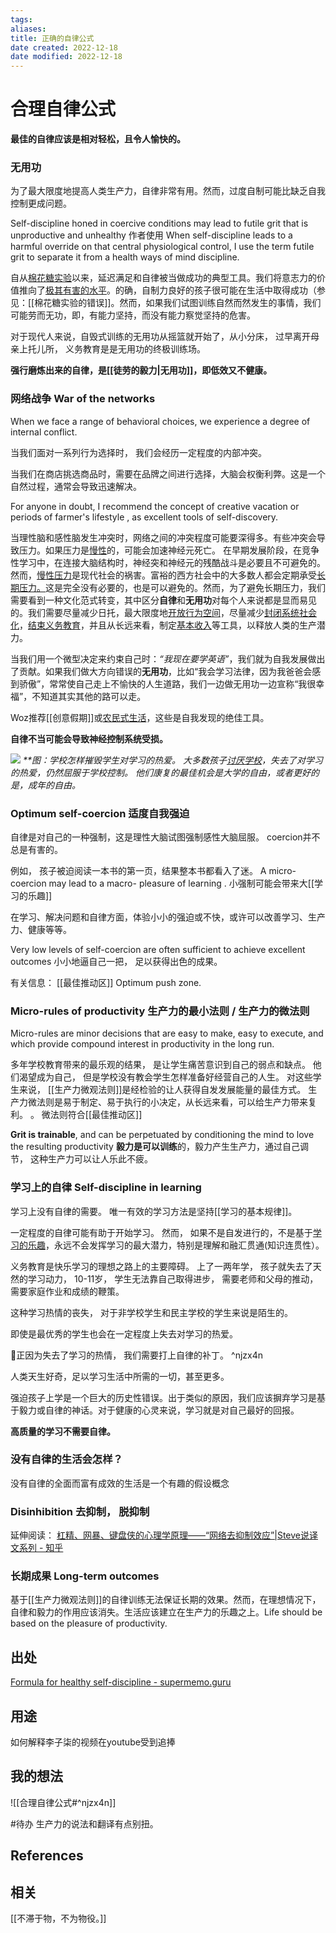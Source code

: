 ```yaml
---
tags: 
aliases: 
title: 正确的自律公式
date created: 2022-12-18
date modified: 2022-12-18
---
```


# 合理自律公式




**最佳的自律应该是相对轻松，且令人愉快的。**

### 无用功
为了最大限度地提高人类生产力，自律非常有用。然而，过度自制可能比缺乏自我控制更成问题。

Self-discipline honed in coercive conditions may lead to futile grit that is unproductive and unhealthy
作者使用 
When self-discipline leads to a harmful override on that central physiological control, I use the term futile grit to separate it from a health ways of mind discipline.


自从[棉花糖实验](https://en.wikipedia.org/wiki/Stanford_marshmallow_experiment)以来，延迟满足和自律被当做成功的典型工具。我们将意志力的价值推向了[极其有害的水平](https://supermemo.guru/wiki/Harms_of_self-discipline "自律的危害")。的确，自制力良好的孩子很可能在生活中取得成功（参见：[[棉花糖实验的错误]]。然而，如果我们试图训练自然而然发生的事情，我们可能劳而无功，即，有能力坚持，而没有能力察觉坚持的危害。

对于现代人来说，自毁式训练的无用功从摇篮就开始了，从小分床， 过早离开母亲上托儿所， 义务教育是是无用功的终极训练场。 

**强行磨炼出来的自律，是[[徒劳的毅力|无用功]]，即低效又不健康。**

### 网络战争 War of the networks

When we face a range of behavioral choices, we experience a degree of internal conflict.

当我们面对一系列行为选择时， 我们会经历一定程度的内部冲突。 

当我们在商店挑选商品时，需要在品牌之间进行选择，大脑会权衡利弊。这是一个自然过程，通常会导致迅速解决。


For anyone in doubt, I recommend the concept of creative vacation or periods of farmer's lifestyle , as excellent tools of self-discovery.

当理性脑和感性脑发生冲突时，网络之间的冲突程度可能要深得多。有些冲突会导致压力。如果压力是[慢性](https://supermemo.guru/wiki/Chronic_stress "慢性压力")的，可能会加速神经元死亡。
在早期发展阶段，在竞争性学习中，在连接大脑结构时，神经突和神经元的残酷战斗是必要且不可避免的。
然而，[慢性压力](https://supermemo.guru/wiki/Chronic_stress "慢性压力")是现代社会的祸害。富裕的西方社会中的大多数人都会定期承受[长期压力。](https://supermemo.guru/wiki/Chronic_stress "慢性压力")这是完全没有必要的，也是可以避免的。然而，为了避免长期压力，我们需要看到一种文化范式转变，其中区分**自律**和**无用功**对每个人来说都是显而易见的。我们需要尽量减少日托，最大限度地[开放行为空间](https://supermemo.guru/wiki/Optimization_of_behavioral_spaces_in_development "开发中行为空间的优化")，尽量减少[封闭系统社会化](https://supermemo.guru/wiki/Closed_system_socialization "封闭系统社会化")，[结束义务教育](https://supermemo.guru/wiki/Compulsory_schooling_must_end "义务教育必须结束")，并且从长远来看，制定[基本收入](https://supermemo.guru/wiki/Basic_income "基本收入")等工具，以释放人类的生产潜力。

  
当我们用一个微型决定来约束自己时：_“我现在要学英语”_，我们就为自我发展做出了贡献。如果我们做大方向错误的**无用功**，比如“我会学习法律，因为我爸爸会感到骄傲”，常常使自己走上不愉快的人生道路，我们一边做无用功一边宣称“我很幸福”，不知道其实其他的路可以走。

Woz推荐[[创意假期]]或[农民式生活](https://supermemo.guru/wiki/Farmer%27s_lifestyle "农民的生活方式")，这些是自我发现的绝佳工具。

**自律不当可能会导致神经控制系统受损。**


![](https://xxpic.oss-cn-qingdao.aliyuncs.com/pic/20221218213543.png)
_**图：学校怎样摧毁学生对学习的热爱。_
_大多数孩子[讨厌学校](https://supermemo.guru/wiki/Why_kids_hate_school%3F "为什么孩子讨厌上学？")，失去了对学习的热爱，仍然屈服于学校控制。_
_他们康复的最佳机会是大学的自由，或者更好的是，成年的自由。_


### Optimum self-coercion 适度自我强迫


自律是对自己的一种强制，这是理性大脑试图强制感性大脑屈服。 
coercion并不总是有害的。 

例如， 孩子被迫阅读一本书的第一页，结果整本书都看入了迷。
A micro-coercion may lead to a macro- pleasure of learning .
小强制可能会带来大[[学习的乐趣]]


在学习、解决问题和自律方面，体验小小的强迫或不快，或许可以改善学习、生产力、健康等等。

Very low levels of self-coercion are often sufficient to achieve excellent outcomes
小小地逼自己一把， 足以获得出色的成果。 

有关信息： [[最佳推动区]] Optimum push zone.


### Micro-rules of productivity 生产力的最小法则 / 生产力的微法则
Micro-rules are minor decisions that are easy to make, easy to execute, and which provide compound interest in productivity in the long run.

多年学校教育带来的最乐观的结果， 是让学生痛苦意识到自己的弱点和缺点。 他们渴望成为自己， 但是学校没有教会学生怎样准备好经营自己的人生。 
对这些学生来说， [[生产力微观法则]]是经检验的让人获得自发发展能量的最佳方式。 
生产力微法则是易于制定、易于执行的小决定，从长远来看，可以给生产力带来复利。 。
微法则符合[[最佳推动区]]

**Grit is trainable**, and can be perpetuated by conditioning the mind to love the resulting productivity
**毅力是可以训练**的，毅力产生生产力，通过自己调节， 这种生产力可以让人乐此不疲。 

### 学习上的自律 Self-discipline in learning

学习上没有自律的需要。 唯一有效的学习方法是坚持[[学习的基本规律]]。

一定程度的自律可能有助于开始学习。 然而， 如果不是自发进行的，不是基于[学习的乐趣](https://supermemo.guru/wiki/Pleasure_of_learning "学习的乐趣")，永远不会发挥学习的最大潜力，特别是理解和融汇贯通(知识连贯性）。 

义务教育是快乐学习的理想之路上的主要障碍。 上了一两年学， 孩子就失去了天然的学习动力， 10-11岁， 学生无法靠自己取得进步， 需要老师和父母的推动，需要家庭作业和成绩的鞭策。 

这种学习热情的丧失， 对于非学校学生和民主学校的学生来说是陌生的。

即使是最优秀的学生也会在一定程度上失去对学习的热爱。

🌱正因为失去了学习的热情， 我们需要打上自律的补丁。 ^njzx4n

人类天生好奇，足以学习生活中所需的一切，甚至更多。

强迫孩子上学是一个巨大的历史性错误。出于类似的原因，我们应该摒弃学习是基于毅力或自律的神话。对于健康的心灵来说，学习就是对自己最好的回报。

**高质量的学习不需要自律。**

### 没有自律的生活会怎样？

没有自律的全面而富有成效的生活是一个有趣的假设概念

### Disinhibition 去抑制， 脱抑制

延伸阅读：
[杠精、网暴、键盘侠的心理学原理——“网络去抑制效应”|Steve说译文系列 - 知乎](https://zhuanlan.zhihu.com/p/364138140)

### 长期成果 Long-term outcomes

基于[[生产力微观法则]]的自律训练无法保证长期的效果。然而，在理想情况下，自律和毅力的作用应该消失。生活应该建立在生产力的乐趣之上。Life should be based on the pleasure of productivity.


## 出处

[Formula for healthy self-discipline - supermemo.guru](https://supermemo.guru/wiki/Formula_for_healthy_self-discipline)

## 用途

如何解释李子柒的视频在youtube受到追捧


## 我的想法

![[合理自律公式#^njzx4n]]

#待办 生产力的说法和翻译有点别扭。 

## References



## 相关

[[不滞于物，不为物役。]]
